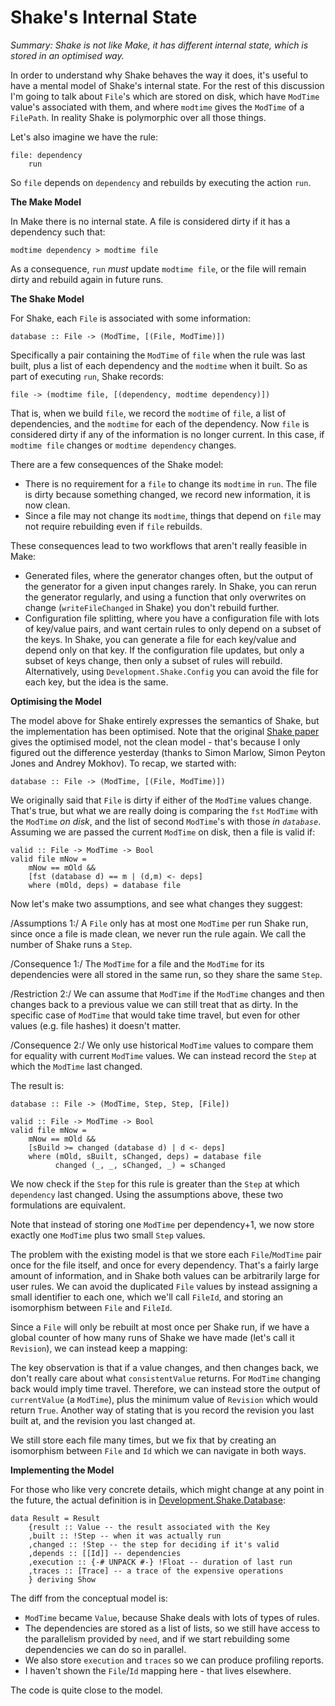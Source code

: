 # Shake's Internal State

_Summary: Shake is not like Make, it has different internal state, which is stored in an optimised way._

In order to understand why Shake behaves the way it does, it's useful to have a mental model of Shake's internal state. For the rest of this discussion I'm going to talk about `File`'s which are stored on disk, which have `ModTime` value's associated with them, and where `modtime` gives the `ModTime` of a `FilePath`. In reality Shake is polymorphic over all those things.

Let's also imagine we have the rule:

    file: dependency
        run

So `file` depends on `dependency` and rebuilds by executing the action `run`.

**The Make Model**

In Make there is no internal state. A file is considered dirty if it has a dependency such that:

    modtime dependency > modtime file

As a consequence, `run` _must_ update `modtime file`, or the file will remain dirty and rebuild again in future runs.

**The Shake Model**

For Shake, each `File` is associated with some information:

    database :: File -> (ModTime, [(File, ModTime)])

Specifically a pair containing the `ModTime` of `file` when the rule was last built, plus a list of each dependency and the `modtime` when it built. So as part of executing `run`, Shake records:

    file -> (modtime file, [(dependency, modtime dependency)])

That is, when we build `file`, we record the `modtime` of `file`, a list of dependencies, and the `modtime` for each of the dependency. Now `file` is considered dirty if any of the information is no longer current. In this case, if `modtime file` changes or `modtime dependency` changes.

There are a few consequences of the Shake model:

* There is no requirement for a `file` to change its `modtime` in `run`. The file is dirty because something changed, we record new information, it is now clean.
* Since a file may not change its `modtime`, things that depend on `file` may not require rebuilding even if `file` rebuilds.

These consequences lead to two workflows that aren't really feasible in Make:

* Generated files, where the generator changes often, but the output of the generator for a given input changes rarely. In Shake, you can rerun the generator regularly, and using a function that only overwrites on change (`writeFileChanged` in Shake) you don't rebuild further.
* Configuration file splitting, where you have a configuration file with lots of key/value pairs, and want certain rules to only depend on a subset of the keys. In Shake, you can generate a file for each key/value and depend only on that key. If the configuration file updates, but only a subset of keys change, then only a subset of rules will rebuild. Alternatively, using `Development.Shake.Config` you can avoid the file for each key, but the idea is the same.

**Optimising the Model**

The model above for Shake entirely expresses the semantics of Shake, but the implementation has been optimised. Note that the original [Shake paper](http://community.haskell.org/~ndm/downloads/paper-shake_before_building-10_sep_2012.pdf) gives the optimised model, not the clean model - that's because I only figured out the difference yesterday (thanks to Simon Marlow, Simon Peyton Jones and Andrey Mokhov). To recap, we started with:

    database :: File -> (ModTime, [(File, ModTime)])

We originally said that `File` is dirty if either of the `ModTime` values change. That's true, but what we are really doing is comparing the `fst` `ModTime` with the `ModTime` _on disk_, and the list of second `ModTime`'s with those _in `database`_. Assuming we are passed the current `ModTime` on disk, then a file is valid if:

    valid :: File -> ModTime -> Bool
    valid file mNow =
        mNow == mOld &&
        [fst (database d) == m | (d,m) <- deps]
        where (mOld, deps) = database file

Now let's make two assumptions, and see what changes they suggest:

/Assumptions 1:/ A `File` only has at most one `ModTime` per run Shake run, since once a file is made clean, we never run the rule again. We call the number of Shake runs a `Step`.

/Consequence 1:/ The `ModTime` for a file and the `ModTime` for its dependencies were all stored in the same run, so they share the same `Step`.

/Restriction 2:/ We can assume that `ModTime` if the `ModTime` changes and then changes back to a previous value we can still treat that as dirty. In the specific case of `ModTime` that would take time travel, but even for other values (e.g. file hashes) it doesn't matter.

/Consequence 2:/ We only use historical `ModTime` values to compare them for equality with current `ModTime` values. We can instead record the `Step` at which the `ModTime` last changed.

The result is:

    database :: File -> (ModTime, Step, Step, [File])

    valid :: File -> ModTime -> Bool
    valid file mNow =
        mNow == mOld &&
        [sBuild >= changed (database d) | d <- deps]
        where (mOld, sBuilt, sChanged, deps) = database file
              changed (_, _, sChanged, _) = sChanged

We now check if the `Step` for this rule is greater than the `Step` at which `dependency` last changed. Using the assumptions above, these two formulations are equivalent.

Note that instead of storing one `ModTime` per dependency+1, we now store exactly one `ModTime` plus two small `Step` values.

The problem with the existing model is that we store each `File`/`ModTime` pair once for the file itself, and once for every dependency. That's a fairly large amount of information, and in Shake both values can be arbitrarily large for user rules. We can avoid the duplicated `File` values by instead assigning a small identifier to each one, which we'll call `FileId`, and storing an isomorphism between `File` and `FileId`.


Since a `File` will only be rebuilt at most once per Shake run, if we have a global counter of how many runs of Shake we have made (let's call it `Revision`), we can instead keep a mapping:

The key observation is that if a value changes, and then changes back, we don't really care about what `consistentValue` returns. For `ModTime` changing back would imply time travel. Therefore, we can instead store the output of `currentValue` (a `ModTime`), plus the minimum value of `Revision` which would return `True`. Another way of stating that is you record the revision you last built at, and the revision you last changed at.

We still store each file many times, but we fix that by creating an isomorphism between `File` and `Id` which we can navigate in both ways.

**Implementing the Model**

For those who like very concrete details, which might change at any point in the future, the actual definition is in [Development.Shake.Database](https://github.com/ndmitchell/shake/blob/master/Development/Shake/Database.hs#L107):

    data Result = Result
        {result :: Value -- the result associated with the Key
        ,built :: !Step -- when it was actually run
        ,changed :: !Step -- the step for deciding if it's valid
        ,depends :: [[Id]] -- dependencies
        ,execution :: {-# UNPACK #-} !Float -- duration of last run
        ,traces :: [Trace] -- a trace of the expensive operations
        } deriving Show

The diff from the conceptual model is:

* `ModTime` became `Value`, because Shake deals with lots of types of rules.
* The dependencies are stored as a list of lists, so we still have access to the parallelism provided by `need`, and if we start rebuilding some dependencies we can do so in parallel.
* We also store `execution` and `traces` so we can produce profiling reports.
* I haven't shown the `File`/`Id` mapping here - that lives elsewhere.

The code is quite close to the model.
